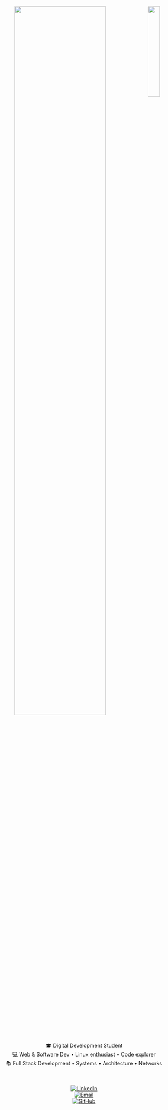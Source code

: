 <div align="center">

<img src="https://i.pinimg.com/736x/4a/61/1e/4a611e66ee0ecdd8cf97a2a5fe645b9e.jpg" width="25%" align="right" />

<img src="https://readme-typing-svg.demolab.com?font=Inconsolata&weight=500&size=50&duration=4000&pause=300&color=A7A459&center=true&vCenter=true&multiline=true&repeat=false&random=false&width=1300&height=140&lines=Hi+there!;I'm+Nada%2C+a+future+full+stack+developer+in+training+%F0%9F%8C%9F" width="70%" />

<br><br>

🎓 Digital Development Student  
💻 Web & Software Dev • Linux enthusiast • Code explorer  
📚 Full Stack Development • Systems • Architecture • Networks  

<br>

[![LinkedIn](https://img.shields.io/badge/LinkedIn-blue?style=for-the-badge&logo=linkedin&logoColor=white)](https://linkedin.com/in/your-linkedin)  
[![Email](https://img.shields.io/badge/Email-D14836?style=for-the-badge&logo=gmail&logoColor=white)](mailto:your.email@example.com)  
[![GitHub](https://img.shields.io/badge/GitHub-100000?style=for-the-badge&logo=github&logoColor=white)](https://github.com/nadasb)

</div>
